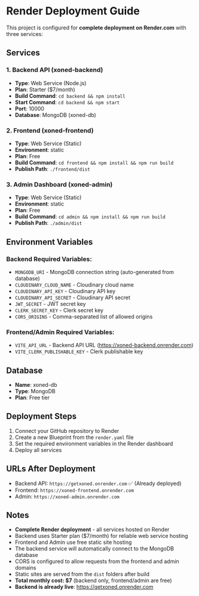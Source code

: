 # Render Deployment Guide

This project is configured for **complete deployment on Render.com** with three services:

## Services

### 1. Backend API (xoned-backend)
- **Type**: Web Service (Node.js)
- **Plan**: Starter ($7/month)
- **Build Command**: `cd backend && npm install`
- **Start Command**: `cd backend && npm start`
- **Port**: 10000
- **Database**: MongoDB (xoned-db)

### 2. Frontend (xoned-frontend)
- **Type**: Web Service (Static)
- **Environment**: static
- **Plan**: Free
- **Build Command**: `cd frontend && npm install && npm run build`
- **Publish Path**: `./frontend/dist`

### 3. Admin Dashboard (xoned-admin)
- **Type**: Web Service (Static)
- **Environment**: static
- **Plan**: Free
- **Build Command**: `cd admin && npm install && npm run build`
- **Publish Path**: `./admin/dist`

## Environment Variables

### Backend Required Variables:
- `MONGODB_URI` - MongoDB connection string (auto-generated from database)
- `CLOUDINARY_CLOUD_NAME` - Cloudinary cloud name
- `CLOUDINARY_API_KEY` - Cloudinary API key
- `CLOUDINARY_API_SECRET` - Cloudinary API secret
- `JWT_SECRET` - JWT secret key
- `CLERK_SECRET_KEY` - Clerk secret key
- `CORS_ORIGINS` - Comma-separated list of allowed origins

### Frontend/Admin Required Variables:
- `VITE_API_URL` - Backend API URL (https://xoned-backend.onrender.com)
- `VITE_CLERK_PUBLISHABLE_KEY` - Clerk publishable key

## Database
- **Name**: xoned-db
- **Type**: MongoDB
- **Plan**: Free tier

## Deployment Steps

1. Connect your GitHub repository to Render
2. Create a new Blueprint from the `render.yaml` file
3. Set the required environment variables in the Render dashboard
4. Deploy all services

## URLs After Deployment
- Backend API: `https://getxoned.onrender.com` ✅ (Already deployed)
- Frontend: `https://xoned-frontend.onrender.com`
- Admin: `https://xoned-admin.onrender.com`

## Notes
- **Complete Render deployment** - all services hosted on Render
- Backend uses Starter plan ($7/month) for reliable web service hosting
- Frontend and Admin use free static site hosting
- The backend service will automatically connect to the MongoDB database
- CORS is configured to allow requests from the frontend and admin domains
- Static sites are served from the `dist` folders after build
- **Total monthly cost: $7** (backend only, frontend/admin are free)
- **Backend is already live**: https://getxoned.onrender.com
